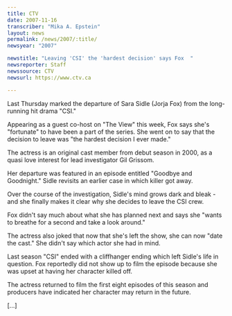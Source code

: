 ```yaml
---
title: CTV
date: 2007-11-16
transcriber: "Mika A. Epstein"
layout: news
permalink: /news/2007/:title/
newsyear: "2007"

newstitle: "Leaving 'CSI' the 'hardest decision' says Fox  "
newsreporter: Staff
newssource: CTV
newsurl: https://www.ctv.ca

---
```


Last Thursday marked the departure of Sara Sidle (Jorja Fox) from the long-running hit drama "CSI."

Appearing as a guest co-host on "The View" this week, Fox says she's "fortunate" to have been a part of the series. She went on to say that the decision to leave was "the hardest decision I ever made."

The actress is an original cast member from debut season in 2000, as a quasi love interest for lead investigator Gil Grissom.

Her departure was featured in an episode entitled "Goodbye and Goodnight." Sidle revisits an earlier case in which killer got away.

Over the course of the investigation, Sidle's mind grows dark and bleak - and she finally makes it clear why she decides to leave the CSI crew.

Fox didn't say much about what she has planned next and says she "wants to breathe for a second and take a look around."

The actress also joked that now that she's left the show, she can now "date the cast." She didn't say which actor she had in mind.

Last season "CSI" ended with a cliffhanger ending which left Sidle's life in question. Fox reportedly did not show up to film the episode because she was upset at having her character killed off.

The actress returned to film the first eight episodes of this season and producers have indicated her character may return in the future.

[...]
